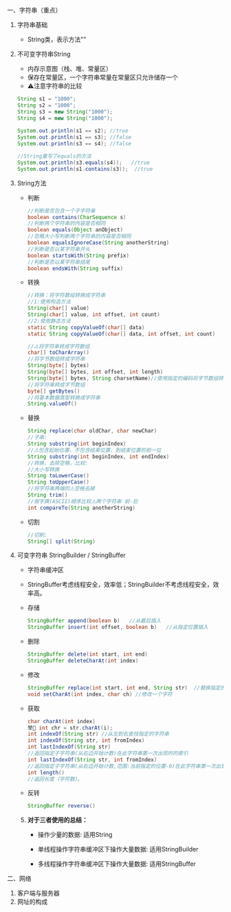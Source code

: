 一、字符串（重点）

1. 字符串基础

   * String类，表示方法""

2. 不可变字符串String

   * 内存示意图（栈、堆、常量区）
   * 保存在常量区，一个字符串常量在常量区只允许储存一个
   * ⚠️注意字符串的比较

   ```java
   String s1 = "1000";
   String s2 = "1000";
   String s3 = new String("1000");
   String s4 = new String("1000");
       	
   System.out.println(s1 == s2); //true
   System.out.println(s1 == s3); //false
   System.out.println(s3 == s4); //false
   
   //String重写了equals的方法
   System.out.println(s3.equals(s4));   //true
   System.out.println(s1.contains(s3));  //true
   ```

3. String方法

   * 判断

     ```java
     //判断是否包含一个子字符串
     boolean contains(CharSequence s) 
     //判断两个字符串的内容是否相同
     boolean equals(Object anObject) 
     //忽略大小写判断两个字符串的内容是否相同
     boolean equalsIgnoreCase(String anotherString) 
     //判断是否以某字符串开头
     boolean startsWith(String prefix)
     //判断是否以某字符串结尾
     boolean endsWith(String suffix) 
     ```

   * 转换

     ```java
     //转换：将字符数组转换成字符串
     //1:使用构造方法
     String(char[] value) 
     String(char[] value, int offset, int count) 
     //2:使用静态方法
     static String copyValueOf(char[] data) 
     static String copyValueOf(char[] data, int offset, int count) 
     
     //⚠️将字符串转成字符数组
     char[] toCharArray() 
     //将字节数组转成字符串
     String(byte[] bytes) 
     String(byte[] bytes, int offset, int length)
     String(byte[] bytes, String charsetName)//使用指定的编码将字节数组转换成字符成
     //将字符串转成字节数组
     byte[] getBytes() 
     //将基本数据类型转换成字符串
     String.valueOf()
     ```

   * 替换

     ```java
     String replace(char oldChar, char newChar) 
     //子串:
     String substring(int beginIndex)  
     //⚠️包含起始位置，不包含结束位置，到结束位置的前一位
     String substring(int beginIndex, int endIndex)
     //转换，去除空格，比较:
     //大小写转换
     String toLowerCase() 
     String toUpperCase()
     //将字符串两端的⚠️空格去掉
     String trim()  
     //按字典(ASCII)顺序比较⚠️两个字符串 前-后
     int compareTo(String anotherString)
     ```

   * 切割

     ```java
     //切割:
     String[] split(String)
     ```

     

4. 可变字符串 StringBuilder / StringBuffer

   * 字符串缓冲区

   * StringBuffer考虑线程安全，效率低；StringBuilder不考虑线程安全，效率高。

   * 存储

     ```java
     StringBuffer append(boolean b)   //从最后插入
     StringBuffer insert(int offset, boolean b)   //从指定位置插入
     ```

   * 删除

     ```java
     StringBuffer delete(int start, int end) 
     StringBuffer deleteCharAt(int index)
     ```

   * 修改

     ```java
     StringBuffer replace(int start, int end, String str)  //替换指定的子字符串
     void setCharAt(int index, char ch) //修改一个字符
     ```

   * 获取

     ```java
     char charAt(int index) 
     举🌰 int chr = str.charAt(i);
     int indexOf(String str) //从左到右查找指定的字符串
     int indexOf(String str, int fromIndex)
     int lastIndexOf(String str) 
     //返回指定子字符串(从右边开始计数)在此字符串第一次出现时的索引
     int lastIndexOf(String str, int fromIndex) 
     //返回指定子字符串(从右边开始计数,范围:当前指定的位置-0)在此字符串第一次出现时的索引 
     int length() 
     //返回长度（字符数）。
     ```

   * 反转

     ```java
     StringBuffer reverse()
     ```

   5. **对于三者使用的总结：**

      * 操作少量的数据: 适用String

      * 单线程操作字符串缓冲区下操作大量数据: 适用StringBuilder

      * 多线程操作字符串缓冲区下操作大量数据: 适用StringBuffer



二、网络

1. 客户端与服务器
2. 网址的构成

